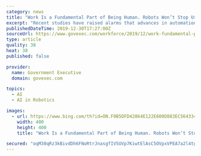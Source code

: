 ```yaml
---
category: news
title: "Work Is a Fundamental Part of Being Human. Robots Won’t Stop Us Doing It"
excerpt: "Recent studies have raised alarms that advances in automation and artificial intelligence (AI) will leave all sectors ... Predictions about the rise of the robots either take a pessimistic stance, focusing on disruptions to economic organisations, or ..."
publishedDateTime: 2019-12-30T17:27:00Z
sourceUrl: https://www.govexec.com/workforce/2019/12/work-fundamental-part-being-human-robots-wont-stop-us-doing-it/161852/?oref=ge-topic-lander-top-story
type: article
quality: 38
heat: 38
published: false

provider:
  name: Government Executive
  domain: govexec.com

topics:
  - AI
  - AI in Robotics

images:
  - url: https://www.bing.com/th?id=ON.F0B5DFD42864E122E600D883EC564334
    width: 400
    height: 400
    title: "Work Is a Fundamental Part of Being Human. Robots Won’t Stop Us Doing It"

secured: "oqM30qRz3kBivdDh6FNoRtrJnasgfIV5UVp7KiwtElAsC5OVpxVPEA7a2l4tgF5BroSYBAGWRoC/0cYKcq7xlvT6lruNZGo5IvZYQvWvxh/Eb/p3ATXm53dBRzkfRFRrjnsapF/LFNbpIIErASepNWW3XhQ8uXzCIJd9U6VYvlLWjEZ1GO50HnUE01ombuVRHoOYCcDZd9F6qFkqSo5z1aTJ7PUnayJfdoRXBuatWlKPOVDr30h8OUY85UgdToRrYf4l0rGztAv+g8l/e/X+oA==;Z+oGFrfowG3epbXKT/Kh7A=="
---
```



